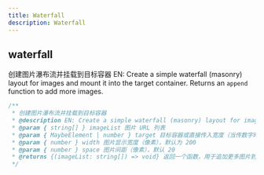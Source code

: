 ```yaml
---
title: Waterfall
description: Waterfall
---
```


## waterfall

创建图片瀑布流并挂载到目标容器
EN: Create a simple waterfall (masonry) layout for images and mount it into the target container. Returns an `append` function to add more images.

```ts
/**
 * 创建图片瀑布流并挂载到目标容器
 * @description EN: Create a simple waterfall (masonry) layout for images and mount it into the target container. Returns an `append` function to add more images.
 * @param { string[] } imageList 图片 URL 列表
 * @param { MaybeElement | number } target 目标容器或直接传入宽度（当传数字时表示宽度并默认挂载到 body）
 * @param { number } width 图片显示宽度（像素），默认为 200
 * @param { number } space 图片间距（像素），默认 20
 * @returns {(imageList: string[]) => void} 返回一个函数，用于追加更多图片到瀑布流
 */
```
